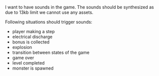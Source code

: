 I want to have sounds in the game. The sounds should be synthesized as due to 13kb limit we cannot use any assets.

Following situations should trigger sounds:

- player making a step
- electrical discharge
- bonus is collected
- explosion
- transition between states of the game
- game over
- level completed
- monster is spawned
